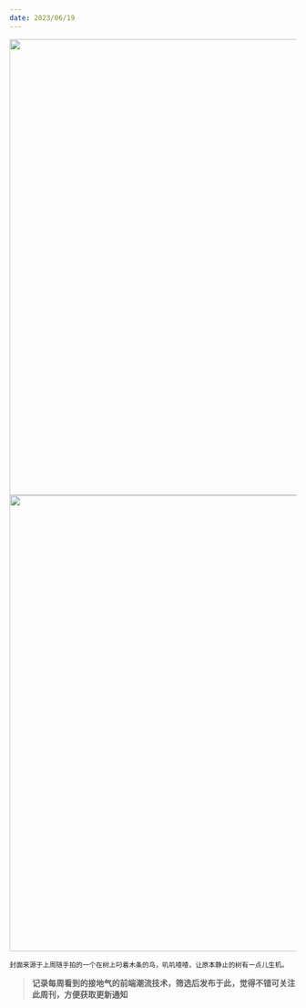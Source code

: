 ```yaml
---
date: 2023/06/19
---
```


<img src="https://gw.alipayobjects.com/zos/k/sq/133.jpg" width="800" />
<img src="https://cdn.staticaly.com/gh/lifeiny/imageField/main/plog/kennedytown1_1.jpg" width="800" />

<small>封面来源于上周随手拍的一个在树上叼着木条的鸟，叽叽喳喳，让原本静止的树有一点儿生机。</small>

> **记录每周看到的接地气的前端潮流技术，筛选后发布于此，觉得不错可关注此周刊，方便获取更新通知**


